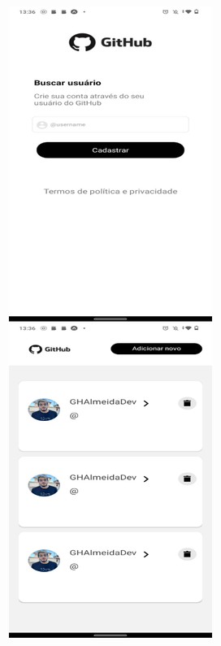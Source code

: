 <div align="center">
    <p align="center">
    <img src="assets/print/tela1.jpeg" width="400" height="620" title="tela1">
    <img src="assets/print/tela2.jpeg" width="400" height="620" alt="tela2">
    </p>
</div>